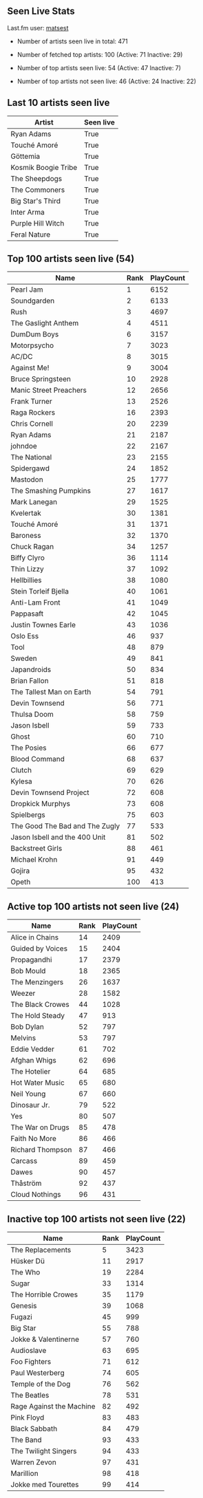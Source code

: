 ## Seen Live Stats

Last.fm user: [matsest](https://www.last.fm/user/matsest)

- Number of artists seen live in total: 471

- Number of fetched top artists: 100 (Active: 71 Inactive: 29)

- Number of top artists seen live: 54 (Active: 47 Inactive: 7)

- Number of top artists not seen live: 46 (Active: 24 Inactive: 22)

## Last 10 artists seen live

Artist              | Seen live
------------------- | ---------
Ryan Adams          | True     
Touché Amoré        | True     
Göttemia            | True     
Kosmik Boogie Tribe | True     
The Sheepdogs       | True     
The Commoners       | True     
Big Star's Third    | True     
Inter Arma          | True     
Purple Hill Witch   | True     
Feral Nature        | True     

## Top 100 artists seen live (54)

Name                           | Rank | PlayCount
------------------------------ | ---- | ---------
Pearl Jam                      | 1    | 6152     
Soundgarden                    | 2    | 6133     
Rush                           | 3    | 4697     
The Gaslight Anthem            | 4    | 4511     
DumDum Boys                    | 6    | 3157     
Motorpsycho                    | 7    | 3023     
AC/DC                          | 8    | 3015     
Against Me!                    | 9    | 3004     
Bruce Springsteen              | 10   | 2928     
Manic Street Preachers         | 12   | 2656     
Frank Turner                   | 13   | 2526     
Raga Rockers                   | 16   | 2393     
Chris Cornell                  | 20   | 2239     
Ryan Adams                     | 21   | 2187     
johndoe                        | 22   | 2167     
The National                   | 23   | 2155     
Spidergawd                     | 24   | 1852     
Mastodon                       | 25   | 1777     
The Smashing Pumpkins          | 27   | 1617     
Mark Lanegan                   | 29   | 1525     
Kvelertak                      | 30   | 1381     
Touché Amoré                   | 31   | 1371     
Baroness                       | 32   | 1370     
Chuck Ragan                    | 34   | 1257     
Biffy Clyro                    | 36   | 1114     
Thin Lizzy                     | 37   | 1092     
Hellbillies                    | 38   | 1080     
Stein Torleif Bjella           | 40   | 1061     
Anti-Lam Front                 | 41   | 1049     
Pappasaft                      | 42   | 1045     
Justin Townes Earle            | 43   | 1036     
Oslo Ess                       | 46   | 937      
Tool                           | 48   | 879      
Sweden                         | 49   | 841      
Japandroids                    | 50   | 834      
Brian Fallon                   | 51   | 818      
The Tallest Man on Earth       | 54   | 791      
Devin Townsend                 | 56   | 771      
Thulsa Doom                    | 58   | 759      
Jason Isbell                   | 59   | 733      
Ghost                          | 60   | 710      
The Posies                     | 66   | 677      
Blood Command                  | 68   | 637      
Clutch                         | 69   | 629      
Kylesa                         | 70   | 626      
Devin Townsend Project         | 72   | 608      
Dropkick Murphys               | 73   | 608      
Spielbergs                     | 75   | 603      
The Good The Bad and The Zugly | 77   | 533      
Jason Isbell and the 400 Unit  | 81   | 502      
Backstreet Girls               | 88   | 461      
Michael Krohn                  | 91   | 449      
Gojira                         | 95   | 432      
Opeth                          | 100  | 413      

## Active top 100 artists not seen live (24)

Name             | Rank | PlayCount
---------------- | ---- | ---------
Alice in Chains  | 14   | 2409     
Guided by Voices | 15   | 2404     
Propagandhi      | 17   | 2379     
Bob Mould        | 18   | 2365     
The Menzingers   | 26   | 1637     
Weezer           | 28   | 1582     
The Black Crowes | 44   | 1028     
The Hold Steady  | 47   | 913      
Bob Dylan        | 52   | 797      
Melvins          | 53   | 797      
Eddie Vedder     | 61   | 702      
Afghan Whigs     | 62   | 696      
The Hotelier     | 64   | 685      
Hot Water Music  | 65   | 680      
Neil Young       | 67   | 660      
Dinosaur Jr.     | 79   | 522      
Yes              | 80   | 507      
The War on Drugs | 85   | 478      
Faith No More    | 86   | 466      
Richard Thompson | 87   | 466      
Carcass          | 89   | 459      
Dawes            | 90   | 457      
Thåström         | 92   | 437      
Cloud Nothings   | 96   | 431      

## Inactive top 100 artists not seen live (22)

Name                     | Rank | PlayCount
------------------------ | ---- | ---------
The Replacements         | 5    | 3423     
Hüsker Dü                | 11   | 2917     
The Who                  | 19   | 2284     
Sugar                    | 33   | 1314     
The Horrible Crowes      | 35   | 1179     
Genesis                  | 39   | 1068     
Fugazi                   | 45   | 999      
Big Star                 | 55   | 788      
Jokke & Valentinerne     | 57   | 760      
Audioslave               | 63   | 695      
Foo Fighters             | 71   | 612      
Paul Westerberg          | 74   | 605      
Temple of the Dog        | 76   | 562      
The Beatles              | 78   | 531      
Rage Against the Machine | 82   | 492      
Pink Floyd               | 83   | 483      
Black Sabbath            | 84   | 479      
The Band                 | 93   | 433      
The Twilight Singers     | 94   | 433      
Warren Zevon             | 97   | 431      
Marillion                | 98   | 418      
Jokke med Tourettes      | 99   | 414      
